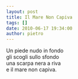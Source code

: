 ```yaml
---
layout: post
title: Il Mare Non Capiva
tags: []
date: 2010-06-17 19:34:00
author: pietro
---
```

Un piede nudo in fondo<br/>gli scogli sullo sfondo<br/>una scarpa nera a riva<br/>e il mare non capiva.
